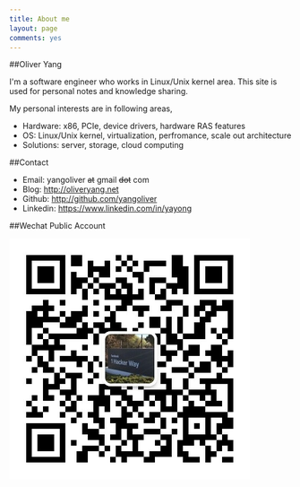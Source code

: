 ```yaml
---
title: About me
layout: page
comments: yes
---
```


##Oliver Yang

I'm a software engineer who works in Linux/Unix kernel area.
This site is used for personal notes and knowledge sharing. 

My personal interests are in following areas,

   * Hardware: x86, PCIe, device drivers, hardware RAS features
   * OS: Linux/Unix kernel, virtualization, perfromance, scale out architecture
   * Solutions: server, storage, cloud computing

##Contact

- Email: yangoliver ~~at~~ gmail ~~dot~~ com
- Blog: <http://oliveryang.net>
- Github: <http://github.com/yangoliver>
- Linkedin: <https://www.linkedin.com/in/yayong>

	
##Wechat Public Account

![Please scan it by your phone](/media/images/wechat_account.jpg)
